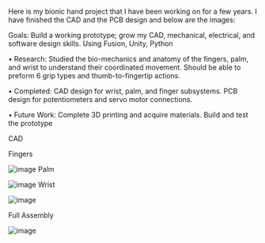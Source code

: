 Here is my bionic hand project that I have been working on for a few years. I have finished the CAD and the PCB design and below are the images: <p>
Goals: Build a working prototype; grow my CAD, mechanical, electrical,
and software design skills. Using Fusion, Unity, Python <p>
• Research: Studied the bio-mechanics and anatomy of the fingers, palm,
and wrist to understand their coordinated movement. Should be able to
preform 6 grip types and thumb-to-fingertip actions.<p>
• Completed: CAD design for wrist, palm, and finger subsystems. PCB
design for potentiometers and servo motor connections.<p>
• Future Work: Complete 3D printing and acquire materials. Build and test
the prototype<p>

CAD <p>
Fingers<p>
![image](https://github.com/user-attachments/assets/1d806dc0-c2ec-4842-92ea-32039a597c9e)
Palm <p>
![image](https://github.com/user-attachments/assets/2d17c922-b179-42b3-9479-ca324d7d75c3)
Wrist <p>
![image](https://github.com/user-attachments/assets/a2c617e3-58c3-402c-b8ff-97639ade0fe6) <p>
Full Assembly <p>
![image](https://github.com/user-attachments/assets/0d5d9245-6e0e-44a0-8435-3d52d5c4be8c)



